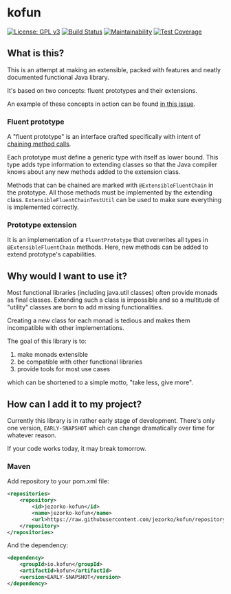 # kofun

[![License: GPL v3](https://img.shields.io/badge/License-GPLv3-blue.svg)](https://www.gnu.org/licenses/gpl-3.0)
[![Build Status](https://travis-ci.org/Jezorko/kofun.svg?branch=master)](https://travis-ci.org/Jezorko/kofun)
[![Maintainability](https://api.codeclimate.com/v1/badges/f1ec4528ddab4eccb759/maintainability)](https://codeclimate.com/github/Jezorko/kofun/maintainability)
[![Test Coverage](https://api.codeclimate.com/v1/badges/f1ec4528ddab4eccb759/test_coverage)](https://codeclimate.com/github/Jezorko/kofun/test_coverage)

## What is this?

This is an attempt at making an extensible, packed with features and neatly documented functional Java library.

It's based on two concepts: fluent prototypes and their extensions.

An example of these concepts in action can be found [in this issue](https://github.com/Jezorko/kofun/issues/8).

### Fluent prototype

A "fluent prototype" is an interface crafted specifically with intent of [chaining method calls](https://en.wikipedia.org/wiki/Method_chaining).

Each prototype must define a generic type with itself as lower bound.
This type adds type information to extending classes so that the Java compiler knows about any new methods added to the extension class.

Methods that can be chained are marked with `@ExtensibleFluentChain` in the prototype.
All those methods must be implemented by the extending class.
`ExtensibleFluentChainTestUtil` can be used to make sure everything is implemented correctly.

### Prototype extension

It is an implementation of a `FluentPrototype` that overwrites all types in `@ExtensibleFluentChain` methods.
Here, new methods can be added to extend prototype's capabilities.

## Why would I want to use it?

Most functional libraries (including java.util classes) often provide monads as final classes.
Extending such a class is impossible and so a multitude of "utility" classes are born to add missing functionalities.

Creating a new class for each monad is tedious and makes them incompatible with other implementations.

The goal of this library is to:
 1. make monads extensible
 2. be compatible with other functional libraries
 3. provide tools for most use cases
 
 which can be shortened to a simple motto, "take less, give more".
 
## How can I add it to my project?

Currently this library is in rather early stage of development.
There's only one version, `EARLY-SNAPSHOT` which can change dramatically over time for whatever reason.

If your code works today, it may break tomorrow.

### Maven

Add repository to your pom.xml file:

```xml
<repositories>
    <repository>
        <id>jezorko-kofun</id>
        <name>jezorko-kofun</name>
        <url>https://raw.githubusercontent.com/jezorko/kofun/repository</url>
    </repository>
</repositories>
```

And the dependency:

```xml
<dependency>
    <groupId>io.kofun</groupId>
    <artifactId>kofun</artifactId>
    <version>EARLY-SNAPSHOT</version>
</dependency>
```